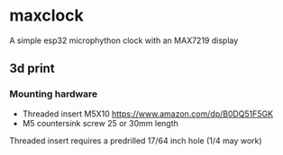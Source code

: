 # maxclock
A simple esp32 microphython clock with an MAX7219 display


## 3d print

### Mounting hardware

* Threaded insert M5X10 https://www.amazon.com/dp/B0DQ51F5GK
* M5 countersink screw 25 or 30mm length


Threaded insert requires a predrilled 17/64 inch hole (1/4 may work)
